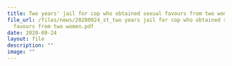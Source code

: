 ```yaml
---
title: Two years' jail for cop who obtained sexual favours from two women
file_url: /files/news/20200924_st_two years jail for cop who obtained sexual
  favours from two women.pdf
date: 2020-09-24
layout: file
description: ""
image: ""
---
```


